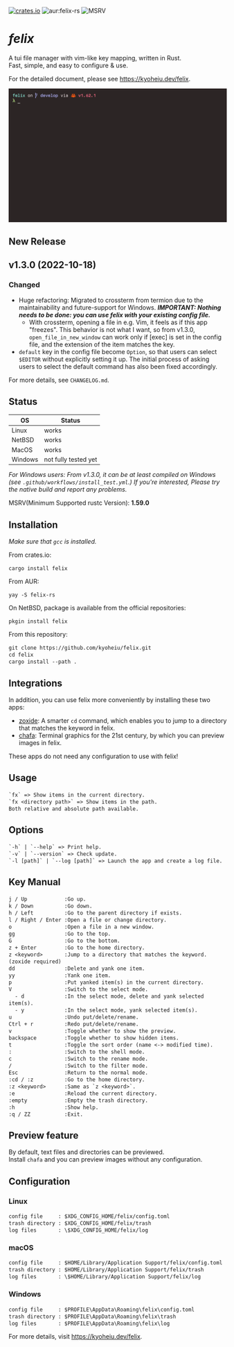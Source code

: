 [![crates.io](https://img.shields.io/crates/v/felix)](https://crates.io/crates/felix) ![aur:felix-rs](https://img.shields.io/aur/version/felix-rs) ![MSRV](https://img.shields.io/badge/MSRV-1.59.0-orange)

# _felix_

A tui file manager with vim-like key mapping, written in Rust.  
Fast, simple, and easy to configure & use.

For the detailed document, please see https://kyoheiu.dev/felix.

![sample](screenshots/sample.gif)

## New Release

## v1.3.0 (2022-10-18)

### Changed

- Huge refactoring: Migrated to crossterm from termion due to the maintainability and future-support for Windows. **_IMPORTANT: Nothing needs to be done: you can use felix with your existing config file._**
  - With crossterm, opening a file in e.g. Vim, it feels as if this app "freezes". This behavior is not what I want, so from v1.3.0, `open_file_in_new_window` can work only if \[exec\] is set in the config file, and the extension of the item matches the key.
- `default` key in the config file become `Option`, so that users can select `$EDITOR` without explicitly setting it up. The initial process of asking users to select the default command has also been fixed accordingly.

For more details, see `CHANGELOG.md`.

## Status

| OS      | Status               |
| ------- | -------------------- |
| Linux   | works                |
| NetBSD  | works                |
| MacOS   | works                |
| Windows | not fully tested yet |

_For Windows users: From v1.3.0, it can be at least compiled on Windows (see `.github/workflows/install_test.yml`.) If you're interested, Please try the native build and report any problems._

MSRV(Minimum Supported rustc Version): **1.59.0**

## Installation

_Make sure that `gcc` is installed._

From crates.io:

```
cargo install felix
```

From AUR:

```
yay -S felix-rs
```

On NetBSD, package is available from the official repositories:

```
pkgin install felix
```

From this repository:

```
git clone https://github.com/kyoheiu/felix.git
cd felix
cargo install --path .
```

## Integrations

In addition, you can use felix more conveniently by installing these two apps:

- [zoxide](https://github.com/ajeetdsouza/zoxide): A smarter `cd` command, which enables you to jump to a directory that matches the keyword in felix.
- [chafa](https://hpjansson.org/chafa/): Terminal graphics for the 21st century, by which you can preview images in felix.

These apps do not need any configuration to use with felix!

## Usage

```
`fx` => Show items in the current directory.
`fx <directory path>` => Show items in the path.
Both relative and absolute path available.
```

## Options

```
`-h` | `--help` => Print help.
`-v` | `--version` => Check update.
`-l [path]` | `--log [path]` => Launch the app and create a log file.
```

## Key Manual

```
j / Up            :Go up.
k / Down          :Go down.
h / Left          :Go to the parent directory if exists.
l / Right / Enter :Open a file or change directory.
o                 :Open a file in a new window.
gg                :Go to the top.
G                 :Go to the bottom.
z + Enter         :Go to the home directory.
z <keyword>       :Jump to a directory that matches the keyword. (zoxide required)
dd                :Delete and yank one item.
yy                :Yank one item.
p                 :Put yanked item(s) in the current directory.
V                 :Switch to the select mode.
  - d             :In the select mode, delete and yank selected item(s).
  - y             :In the select mode, yank selected item(s).
u                 :Undo put/delete/rename.
Ctrl + r          :Redo put/delete/rename.
v                 :Toggle whether to show the preview.
backspace         :Toggle whether to show hidden items.
t                 :Toggle the sort order (name <-> modified time).
:                 :Switch to the shell mode.
c                 :Switch to the rename mode.
/                 :Switch to the filter mode.
Esc               :Return to the normal mode.
:cd / :z          :Go to the home directory.
:z <keyword>      :Same as `z <keyword>`.
:e                :Reload the current directory.
:empty            :Empty the trash directory.
:h                :Show help.
:q / ZZ           :Exit.
```

## Preview feature

By default, text files and directories can be previewed.  
Install `chafa` and you can preview images without any configuration.

## Configuration

### Linux

```
config file     : $XDG_CONFIG_HOME/felix/config.toml
trash directory : $XDG_CONFIG_HOME/felix/trash
log files       : \$XDG_CONFIG_HOME/felix/log
```

### macOS

```
config file     : $HOME/Library/Application Support/felix/config.toml
trash directory : $HOME/Library/Application Support/felix/trash
log files       : \$HOME/Library/Application Support/felix/log
```

### Windows

```
config file     : $PROFILE\AppData\Roaming\felix\config.toml
trash directory : $PROFILE\AppData\Roaming\felix\trash
log files       : $PROFILE\AppData\Roaming\felix\log
```

For more details, visit https://kyoheiu.dev/felix.
